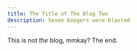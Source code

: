 ```yaml
---
title: The Title of The Blog Two
description: Seven boogers were blasted
---
```


This is not *the* blog, mmkay? The end.